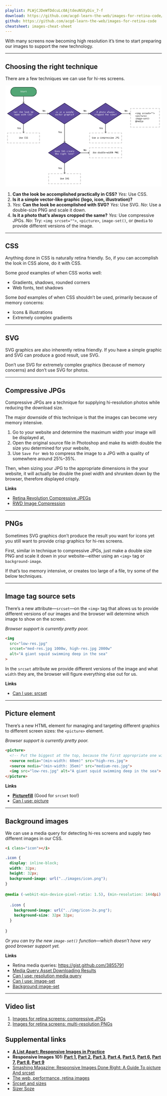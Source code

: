 ```yaml
---
playlist: PLWjCJDeWfDdcuLc0AjtdeuNSXyDiv_7-f
download: https://github.com/acgd-learn-the-web/images-for-retina-code/archive/master.zip
github: https://github.com/acgd-learn-the-web/images-for-retina-code
cheatsheet: images-cheat-sheet
---
```


With many screens now becoming high resolution it’s time to start preparing our images to support the new technology.

---

## Choosing the right technique

There are a few techniques we can use for hi-res screens.

![](flow-chart.png)

1. **Can the look be accomplished practically in CSS?**
  *Yes:* Use CSS.
2. **Is it a simple vector-like graphic (logo, icon, illustration)?**
  1. *Yes*: **Can the look be accomplished with SVG?**
    *Yes*: Use SVG.
    *No*: Use a double-size PNG and scale it down.
3. **Is it a photo that’s always cropped the same?**
  *Yes:* Use compressive JPGs.
  *No*: Try: `<img srcset="">`, `<picture>`, `image-set()`, or `@media` to provide different versions of the image.

---

## CSS

Anything done in CSS is naturally retina friendly. So, if you can accomplish the look in CSS alone, do it with CSS.

Some *good* examples of when CSS works well:

- Gradients, shadows, rounded corners
- Web fonts, text shadows

Some *bad* examples of when CSS shouldn’t be used, primarily because of memory concerns:

- Icons & illustrations
- Extremely complex gradients

---

## SVG

SVG graphics are also inherently retina friendly. If you have a simple graphic and SVG can produce a good result, use SVG.

Don’t use SVG for extremely complex graphics (because of memory concerns) and don’t use SVG for photos.

---

## Compressive JPGs

Compressive JPGs are a technique for supplying hi-resolution photos while reducing the download size.

The major downside of this technique is that the images can become very memory intensive.

1. Go to your website and determine the maximum width your image will be displayed at,
2. Open the original source file in Photoshop and make its width double the size you determined for your website,
3. Use `Save For Web` to compress the image to a JPG with a quality of somewhere around 25%–35%.

Then, when sizing your JPG to the appropriate dimensions in the your website, it will actually be double the pixel width and shrunken down by the browser, therefore displayed crisply.

**Links**

- [Retina Revolution Compressive JPEGs](http://blog.netvlies.nl/design-interactie/retina-revolution/)
- [RWD Image Compression](http://filamentgroup.com/lab/rwd_img_compression/)

---

## PNGs

Sometimes SVG graphics don’t produce the result you want for icons yet you still want to provide crisp graphics for hi-res screens.

First, similar in technique to compressive JPGs, just make a double size PNG and scale it down in your website—either using an `<img>` tag or `background-image`.

If that’s too memory intensive, or creates too large of a file, try some of the below techniques.

---

## Image tag source sets

There’s a new attribute—`srcset`—on the `<img>` tag that allows us to provide different versions of our images and the browser will determine which image to show on the screen.

*Browser support is currently pretty poor.*

```html
<img
  src="low-res.jpg"
  srcset="med-res.jpg 1000w, high-res.jpg 2000w"
  alt="A giant squid swimming deep in the sea"
>
```

In the `srcset` attribute we provide different versions of the image and what `width` they are, the browser will figure everything else out for us.

**Links**

- [Can I use: srcset](http://caniuse.com/#feat=srcset)

---

## Picture element

There’s a new HTML element for managing and targeting different graphics to different screen sizes: the `<picture>` element.

*Browser support is currently pretty poor.*

```html
<picture>
  <!-- Put the biggest at the top, because the first appropriate one will be selected -->
  <source media="(min-width: 60em)" src="high-res.jpg">
  <source media="(min-width: 35em)" src="medium-res.jpg">
  <img src="low-res.jpg" alt="A giant squid swimming deep in the sea">
</picture>
```

**Links**

- **[Picturefill](http://scottjehl.github.io/picturefill/)** (Good for `srcset` too!)
- [Can I use: picture](http://caniuse.com/#feat=picture)

---

## Background images

We can use a media query for detecting hi-res screens and supply two different images in our CSS.

```html
<i class="icon"></i>
```

```css
.icon {
  display: inline-block;
  width: 32px;
  height: 32px;
  background-image: url("../images/icon.png");
}

@media (-webkit-min-device-pixel-ratio: 1.5), (min-resolution: 144dpi) {

  .icon {
    background-image: url("../img/icon-2x.png");
    background-size: 32px 32px;
  }

}
```

*Or you can try the new `image-set()` function—which doesn’t have very good browser support yet.*

**Links**

- Retina media queries: <https://gist.github.com/3855791>
- [Media Query Asset Downloading Results](http://timkadlec.com/2012/04/media-query-asset-downloading-results/)
- [Can I use: resolution media query](http://caniuse.com/#feat=css-media-resolution)
- [Can I use: image-set](http://caniuse.com/#feat=css-image-set)
- [Background image-set](http://dev.w3.org/csswg/css-images-3/#image-set-notation)

---

## Video list

1. [Images for retina screens: compressive JPGs](https://www.youtube.com/watch?v=3SzWx4_mL7A&list=PLWjCJDeWfDdcuLc0AjtdeuNSXyDiv_7-f&index=1)
2. [Images for retina screens: multi-resolution PNGs](https://www.youtube.com/watch?v=Q91vXeF0mpU&list=PLWjCJDeWfDdcuLc0AjtdeuNSXyDiv_7-f&index=2)

## Supplemental links

- **[A List Apart: Responsive Images in Practice](http://alistapart.com/article/responsive-images-in-practice)**
- **Responsive Images 101: [Part 1](http://blog.cloudfour.com/responsive-images-101-definitions/), [Part 2](http://blog.cloudfour.com/responsive-images-101-part-2-img-required/), [Part 3](http://blog.cloudfour.com/responsive-images-101-part-3-srcset-display-density/), [Part 4](http://blog.cloudfour.com/responsive-images-101-part-4-srcset-width-descriptors/), [Part 5](http://blog.cloudfour.com/responsive-images-101-part-5-sizes/), [Part 6](http://blog.cloudfour.com/responsive-images-101-part-6-picture-element/), [Part 7](http://blog.cloudfour.com/responsive-images-101-part-7-type/), [Part 8](http://blog.cloudfour.com/responsive-images-101-part-8-css-images/), [Part 9](http://blog.cloudfour.com/responsive-images-101-part-9-image-breakpoints/)**
- [Smashing Magazine: Responsive Images Done Right: A Guide To picture And srcset](http://www.smashingmagazine.com/2014/05/14/responsive-images-done-right-guide-picture-srcset/)
- [The web, performance, retina images](https://www.youtube.com/watch?v=WZAx3f0nJS0)
- [Srcset and sizes](http://ericportis.com/posts/2014/srcset-sizes/)
- [Sizer Soze](http://sizersoze.org/)
